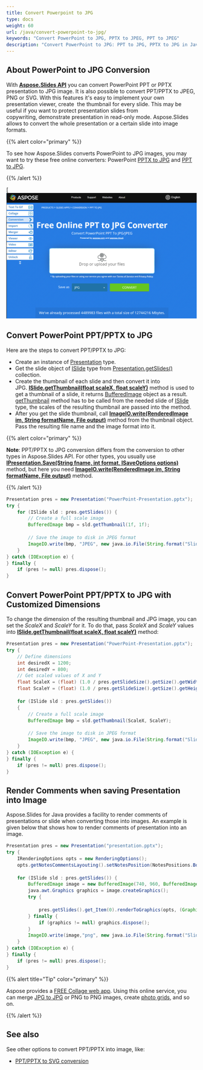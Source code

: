 ```yaml
---
title: Convert Powerpoint to JPG
type: docs
weight: 60
url: /java/convert-powerpoint-to-jpg/
keywords: "Convert PowerPoint to JPG, PPTX to JPEG, PPT to JPEG"
description: "Convert PowerPoint to JPG: PPT to JPG, PPTX to JPG in Java"
---
```



## **About PowerPoint to JPG Conversion**
With [**Aspose.Slides API**](https://products.aspose.com/slides/java/) you can convert PowerPoint PPT or PPTX presentation to JPG image. It is also possible to convert PPT/PPTX to JPEG, PNG or SVG. With this features it's easy to implement your own presentation viewer, create  the thumbnail for every slide. This may be useful if you want to protect presentation slides from copywriting, demonstrate presentation in read-only mode. Aspose.Slides allows to convert the whole presentation or a certain slide into image formats. 

{{% alert color="primary" %}} 

To see how Aspose.Slides converts PowerPoint to JPG images, you may want to try these free online converters: PowerPoint [PPTX to JPG](https://products.aspose.app/slides/conversion/pptx-to-jpg) and [PPT to JPG](https://products.aspose.app/slides/conversion/ppt-to-jpg). 

{{% /alert %}} 

[![todo:image_alt_text](ppt-to-jpg.png)

## **Convert PowerPoint PPT/PPTX to JPG**
Here are the steps to convert PPT/PPTX to JPG:

- Create an instance of [Presentation](https://apireference.aspose.com/slides/java/com.aspose.slides/Presentation) type.
- Get the slide object of [ISlide](https://apireference.aspose.com/slides/java/com.aspose.slides/ISlide) type from [Presentation.getSlides()](https://apireference.aspose.com/slides/java/com.aspose.slides/Presentation#getSlides--) collection.
- Create the thumbnail of each slide and then convert it into JPG. [**ISlide.getThumbnail(float scaleX, float scaleY)**](https://apireference.aspose.com/slides/java/com.aspose.slides/ISlide#getThumbnail-float-float-) method is used to get a thumbnail of a slide, it returns [BufferedImage](https://docs.oracle.com/javase/7/docs/api/java/awt/image/BufferedImage.html) object as a result. [getThumbnail](https://apireference.aspose.com/slides/java/com.aspose.slides/ISlide#getThumbnail-com.aspose.slides.IRenderingOptions-float-float-) method has to be called from the needed slide of [ISlide](https://apireference.aspose.com/slides/java/com.aspose.slides/ISlide) type, the scales of the resulting thumbnail are passed into the method.
- After you get the slide thumbnail, call [**ImageIO.write(RenderedImage im, String formatName, File output)**](https://docs.oracle.com/javase/7/docs/api/javax/imageio/ImageIO.html#write(java.awt.image.RenderedImage,%20java.lang.String,%20java.io.File)) method from the thumbnail object. Pass the resulting file name and the image format into it. 

{{% alert color="primary" %}}

**Note**: PPT/PPTX to JPG conversion differs from the conversion to other types in Aspose.Slides API. For other types, you usually use [**IPresentation.Save(String fname, int format, ISaveOptions options)**](https://apireference.aspose.com/slides/java/com.aspose.slides/IPresentation#save-java.lang.String-int-com.aspose.slides.ISaveOptions-) method, but here you need [**ImageIO.write(RenderedImage im, String formatName, File output)**](https://docs.oracle.com/javase/7/docs/api/javax/imageio/ImageIO.html#write(java.awt.image.RenderedImage,%20java.lang.String,%20java.io.File)) method.

{{% /alert %}} 

```java
Presentation pres = new Presentation("PowerPoint-Presentation.pptx");
try {
    for (ISlide sld : pres.getSlides()) {
        // Create a full scale image
        BufferedImage bmp = sld.getThumbnail(1f, 1f);

        // Save the image to disk in JPEG format
        ImageIO.write(bmp, "JPEG", new java.io.File(String.format("Slide_%d.jpg", sld.getSlideNumber())));
    }
} catch (IOException e) {
} finally {
    if (pres != null) pres.dispose();
}
```

## **Convert PowerPoint PPT/PPTX to JPG with Customized Dimensions**
To change the dimension of the resulting thumbnail and JPG image, you can set the *ScaleX* and *ScaleY* for it. To do that, pass *ScaleX* and *ScaleY* values into [**ISlide.getThumbnail(float scaleX, float scaleY)**](https://apireference.aspose.com/slides/java/com.aspose.slides/ISlide#getThumbnail-float-float-) method:

```java
Presentation pres = new Presentation("PowerPoint-Presentation.pptx");
try {
    // Define dimensions
    int desiredX = 1200;
    int desiredY = 800;
    // Get scaled values of X and Y
    float ScaleX = (float) (1.0 / pres.getSlideSize().getSize().getWidth()) * desiredX;
    float ScaleY = (float) (1.0 / pres.getSlideSize().getSize().getHeight()) * desiredY;

    for (ISlide sld : pres.getSlides())
    {
        // Create a full scale image
        BufferedImage bmp = sld.getThumbnail(ScaleX, ScaleY);

        // Save the image to disk in JPEG format
        ImageIO.write(bmp, "JPEG", new java.io.File(String.format("Slide_%d.jpg", sld.getSlideNumber())));
    }
} catch (IOException e) {
} finally {
    if (pres != null) pres.dispose();
}
```

## **Render Comments when saving Presentation into Image**
Aspose.Slides for Java provides a facility to render comments of presentations or slide when converting those into images. An example is given below that shows how to render comments of presentation into an image.

```java
Presentation pres = new Presentation("presentation.pptx");
try {
    IRenderingOptions opts = new RenderingOptions();
    opts.getNotesCommentsLayouting().setNotesPosition(NotesPositions.BottomTruncated);

    for (ISlide sld : pres.getSlides()) {
        BufferedImage image = new BufferedImage(740, 960, BufferedImage.TYPE_INT_ARGB);
        java.awt.Graphics graphics = image.createGraphics();
        try {

            pres.getSlides().get_Item(0).renderToGraphics(opts, (Graphics2D) graphics);
        } finally {
            if (graphics != null) graphics.dispose();
        }
        ImageIO.write(image,"png", new java.io.File(String.format("Slide_%d.png", sld.getSlideNumber())));
    }
} catch (IOException e) {
} finally {
    if (pres != null) pres.dispose();
}
```

{{% alert title="Tip" color="primary" %}}

Aspose provides a [FREE Collage web app](https://products.aspose.app/slides/collage). Using this online service, you can merge [JPG to JPG](https://products.aspose.app/slides/collage/jpg) or PNG to PNG images, create [photo grids](https://products.aspose.app/slides/collage/photo-grid), and so on. 

{{% /alert %}}

## **See also**

See other options to convert PPT/PPTX into image, like:

- [PPT/PPTX to SVG conversion](/slides/java/presentation-viewer/)